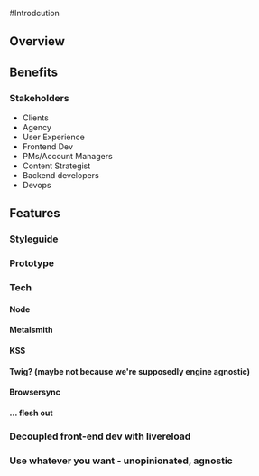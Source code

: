 #Introdcution

## Overview

## Benefits
### Stakeholders
- Clients
- Agency
- User Experience
- Frontend Dev
- PMs/Account Managers
- Content Strategist
- Backend developers
- Devops


## Features
### Styleguide
### Prototype
### Tech
#### Node
#### Metalsmith
#### KSS
#### Twig? (maybe not because we're supposedly engine agnostic)
#### Browsersync
#### … flesh out
### Decoupled front-end dev with livereload
### Use whatever you want - unopinionated, agnostic
